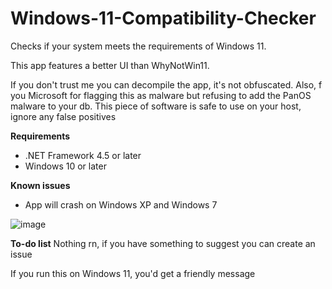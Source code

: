 # Windows-11-Compatibility-Checker
Checks if your system meets the requirements of Windows 11.

This app features a better UI than WhyNotWin11.

If you don't trust me you can decompile the app, it's not obfuscated. Also, f you Microsoft for flagging this as malware but refusing to add the PanOS malware to your db. This piece of software is safe to use on your host, ignore any false positives

**Requirements**
- .NET Framework 4.5 or later
- Windows 10 or later

**Known issues**
- App will crash on Windows XP and Windows 7

![image](https://user-images.githubusercontent.com/63195743/123570927-c3ff8c80-d7fb-11eb-8ca8-97f02aa6c64d.png)

**To-do list**
Nothing rn, if you have something to suggest you can create an issue

If you run this on Windows 11, you'd get a friendly message
